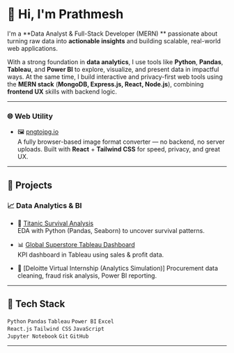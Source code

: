 # 👋 Hi, I'm Prathmesh

I'm a **Data Analyst & Full-Stack Developer (MERN) ** passionate about turning raw data into **actionable insights** and building scalable, real-world web applications.

With a strong foundation in **data analytics**, I use tools like **Python**, **Pandas**, **Tableau**, and **Power BI** to explore, visualize, and present data in impactful ways. At the same time, I build interactive and privacy-first web tools using the **MERN stack** (**MongoDB, Express.js, React, Node.js**), combining **frontend UX** skills with backend logic.

---

### 🌐 Web Utility
- 🖼️ [pngtojpg.io](https://pngtojpg.io)  
  A fully browser-based image format converter — no backend, no server uploads. Built with **React** + **Tailwind CSS** for speed, privacy, and great UX.

---
## 🚀 Projects

### 📈 Data Analytics & BI
- 🧪 [Titanic Survival Analysis](https://github.com/PrathmeshAbitkar28/titanic-eda-survival-analysis)  
  EDA with Python (Pandas, Seaborn) to uncover survival patterns.

- 📊 [Global Superstore Tableau Dashboard](https://github.com/PrathmeshAbitkar28/global-superstore-tableau-dashboard)  
  KPI dashboard in Tableau using sales & profit data.

- 🏢 [Deloitte Virtual Internship (Analytics Simulation)] 
  Procurement data cleaning, fraud risk analysis, Power BI reporting.

---

## 🧰 Tech Stack
`Python` `Pandas` `Tableau` `Power BI` `Excel`  
`React.js` `Tailwind CSS` `JavaScript`  
`Jupyter Notebook` `Git` `GitHub`


---
